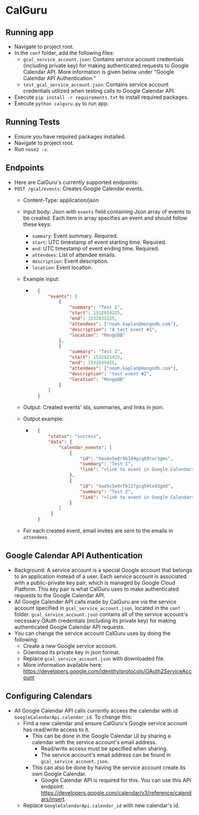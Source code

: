 # CalGuru

## Running app
* Navigate to project root.
* In the `conf` folder, add the following files:
    * `gcal_service_account.json`: Contains service account credentials
    (including private key) for making authenticated requests to Google
    Calendar API. More information is given below under "Google Calendar
    API Authentication."
    * `test_gcal_service_account.json`: Contains service account credentials
    utilized when testing calls to Google Calendar API.
* Execute `pip install -r requirements.txt` to install required packages.
* Execute `python calguru.py` to run app.

## Running Tests
* Ensure you have required packages installed.
* Navigate to project root.
* Run `nose2 -v`.

## Endpoints
* Here are CalGuru's currently supported endpoints:
* `POST /gcal/events`: Creates Google Calendar events.
    * Content-Type: application/json
    * Input body: Json with `events` field containing Json array of events
    to be created. Each item in array specifies an event and should follow these
    keys:
        * `summary`: Event summary. Required.
        * `start`: UTC timestamp of event starting time. Required.
        * `end`: UTC timestamp of event ending time. Required.
        * `attendees`: List of attendee emails.
        * `description`: Event description.
        * `location`: Event location.
    * Example input:
        * ```json
            {
                "events": [
                    {
                        "summary": "Test 1",
                        "start": 1532014225,
                        "end": 1532032225,
                        "attendees": ["noah.kaplan@mongodb.com"],
                        "description": "A test event #1",
                        "location": "MongoDB"
                    },
                    {
                        "summary": "Test 2",
                        "start": 1532021425,
                        "end": 1532039425,
                        "attendees": ["noah.kaplan@mongodb.com"],
                        "description": "test event #2",
                        "location": "MongoDB"
                    }
                ]
            }
            ```
            
    * Output: Created events' ids, summaries, and links in json.
    * Output example:
        * ```json
            {
                "status": "success",
                "data": {
                    "calendar_events": [
                        {
                            "id": "hau4n5e0r5b149gcq89rur3gms",
                            "summary": "Test 1",
                            "link": "<link to event in Google Calendar>"
                        },
                        {
                            "id": "eae5c5e0rfb11fgcq59tx43gmd",
                            "summary": "Test 2",
                            "link": "<link to event in Google Calendar>"
                        }
                    ]
                 }
            }
            ```
    * For each created event, email invites are sent to the emails in 
    `attendees`.

## Google Calendar API Authentication
* Background: A service account is a special Google account that belongs to an
    application instead of a user. Each service account is associated with a
    public-private key pair, which is managed by Google Cloud Platform. This key
    pair is what CalGuru uses to make authenticated requests to the Google
    Calendar API.
* All Google Calender API calls made by CalGuru are via the service account
specified in `gcal_service_account.json`, located in the `conf` folder.
`gcal_service_account.json` contains all of the service account's necessary
OAuth credentials (including its private key) for making authenticated Google
Calendar API requests.
* You can change the service account CalGuru uses by doing the following:
    * Create a new Google service account.
    * Download its private key in json format.
    * Replace `gcal_service_account.json` with downloaded file.
    * More information available here: https://developers.google.com/identity/protocols/OAuth2ServiceAccount

## Configuring Calendars
* All Google Calendar API calls currently access the calendar with id
`GoogleCalendarApi.calendar_id`. To change this:
    * Find a new calendar and ensure CalGuru's Google service account has
    read/write access to it.
        * This can be done in the Google Calendar UI by sharing a calendar
         with the service account's email address.
            * Read/write access must be specified when sharing.
            * The service account's email address can be found in
            `gcal_service_account.json`.
        * This can also be done by having the service account create its own
        Google Calendar.
            * Google Calendar API is required for this. You can use this API endpoint:
            https://developers.google.com/calendar/v3/reference/calendars/insert.
    * Replace `GoogleCalendarApi.calendar_id` with new calendar's id.

